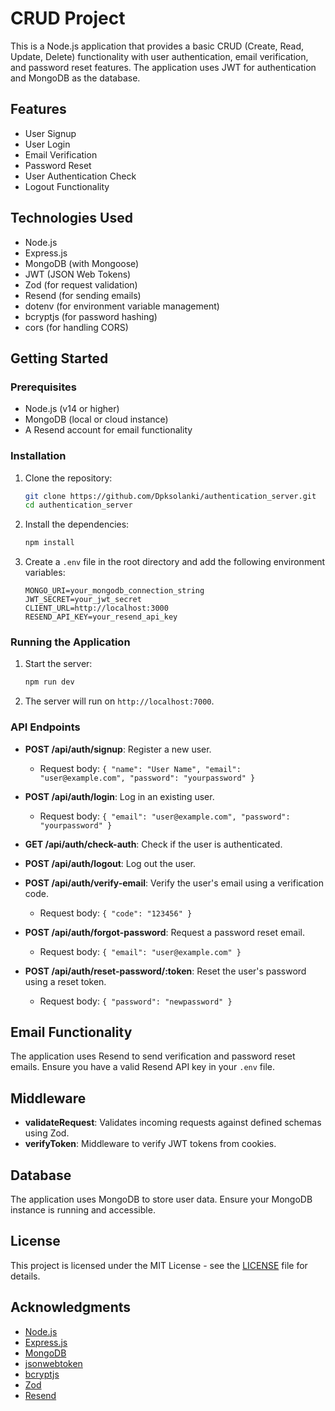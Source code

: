 # CRUD Project

This is a Node.js application that provides a basic CRUD (Create, Read, Update, Delete) functionality with user authentication, email verification, and password reset features. The application uses JWT for authentication and MongoDB as the database.

## Features

- User Signup
- User Login
- Email Verification
- Password Reset
- User Authentication Check
- Logout Functionality

## Technologies Used

- Node.js
- Express.js
- MongoDB (with Mongoose)
- JWT (JSON Web Tokens)
- Zod (for request validation)
- Resend (for sending emails)
- dotenv (for environment variable management)
- bcryptjs (for password hashing)
- cors (for handling CORS)

## Getting Started

### Prerequisites

- Node.js (v14 or higher)
- MongoDB (local or cloud instance)
- A Resend account for email functionality

### Installation

1. Clone the repository:

   ```bash
   git clone https://github.com/Dpksolanki/authentication_server.git
   cd authentication_server
   ```

2. Install the dependencies:

   ```bash
   npm install
   ```

3. Create a `.env` file in the root directory and add the following environment variables:

   ```plaintext
   MONGO_URI=your_mongodb_connection_string
   JWT_SECRET=your_jwt_secret
   CLIENT_URL=http://localhost:3000
   RESEND_API_KEY=your_resend_api_key
   ```

### Running the Application

1. Start the server:

   ```bash
   npm run dev
   ```

2. The server will run on `http://localhost:7000`.

### API Endpoints

- **POST /api/auth/signup**: Register a new user.
  - Request body: `{ "name": "User Name", "email": "user@example.com", "password": "yourpassword" }`
  
- **POST /api/auth/login**: Log in an existing user.
  - Request body: `{ "email": "user@example.com", "password": "yourpassword" }`
  
- **GET /api/auth/check-auth**: Check if the user is authenticated.
  
- **POST /api/auth/logout**: Log out the user.

- **POST /api/auth/verify-email**: Verify the user's email using a verification code.
  - Request body: `{ "code": "123456" }`
  
- **POST /api/auth/forgot-password**: Request a password reset email.
  - Request body: `{ "email": "user@example.com" }`
  
- **POST /api/auth/reset-password/:token**: Reset the user's password using a reset token.
  - Request body: `{ "password": "newpassword" }`

## Email Functionality

The application uses Resend to send verification and password reset emails. Ensure you have a valid Resend API key in your `.env` file.

## Middleware

- **validateRequest**: Validates incoming requests against defined schemas using Zod.
- **verifyToken**: Middleware to verify JWT tokens from cookies.

## Database

The application uses MongoDB to store user data. Ensure your MongoDB instance is running and accessible.

## License

This project is licensed under the MIT License - see the [LICENSE](LICENSE) file for details.

## Acknowledgments

- [Node.js](https://nodejs.org/)
- [Express.js](https://expressjs.com/)
- [MongoDB](https://www.mongodb.com/)
- [jsonwebtoken](https://www.npmjs.com/package/jsonwebtoken)
- [bcryptjs](https://www.npmjs.com/package/bcryptjs)
- [Zod](https://zod.dev/)
- [Resend](https://resend.com/)
